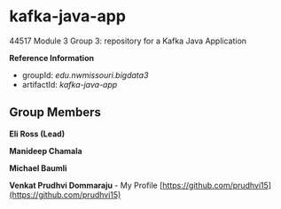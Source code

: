 # kafka-java-app
44517 Module 3 Group 3: repository for a Kafka Java Application

**Reference Information**
- groupId: *edu.nwmissouri.bigdata3*
- artifactId: *kafka-java-app*

## Group Members
**Eli Ross (Lead)**

**Manideep Chamala**

**Michael Baumli**

**Venkat Prudhvi Dommaraju** -
My Profile [https://github.com/prudhvi15](https://github.com/prudhvi15)
